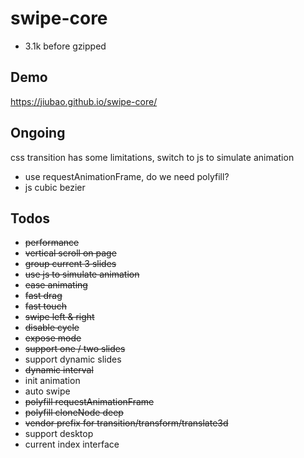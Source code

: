 # swipe-core
* 3.1k before gzipped

## Demo
https://jiubao.github.io/swipe-core/

## Ongoing
css transition has some limitations, switch to js to simulate animation

* use requestAnimationFrame, do we need polyfill?
* js cubic bezier

## Todos
* ~~performance~~
* ~~vertical scroll on page~~
* ~~group current 3 slides~~
* ~~use js to simulate animation~~
* ~~ease animating~~
* ~~fast drag~~
* ~~fast touch~~
* ~~swipe left & right~~
* ~~disable cycle~~
* ~~expose mode~~
* ~~support one / two slides~~
* support dynamic slides
* ~~dynamic interval~~
* init animation
* auto swipe
* ~~polyfill requestAnimationFrame~~
* ~~polyfill cloneNode deep~~
* ~~vendor prefix for transition/transform/translate3d~~
* support desktop
* current index interface
